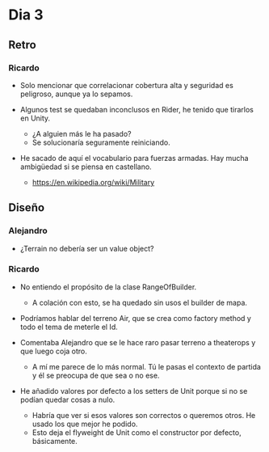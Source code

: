 ﻿# Dia 3

## Retro

### Ricardo

- Solo mencionar que correlacionar cobertura alta y seguridad es peligroso, aunque ya lo sepamos.

- Algunos test se quedaban inconclusos en Rider, he tenido que tirarlos en Unity.
  - ¿A alguien más le ha pasado?
  - Se solucionaría seguramente reiniciando.

- He sacado de aquí el vocabulario para fuerzas armadas. Hay mucha ambigüedad si se piensa en castellano.
  - https://en.wikipedia.org/wiki/Military

## Diseño

### Alejandro

- ¿Terrain no debería ser un value object?

### Ricardo

- No entiendo el propósito de la clase RangeOfBuilder.
  - A colación con esto, se ha quedado sin usos el builder de mapa.
- Podríamos hablar del terreno Air, que se crea como factory method y todo el tema de meterle el Id.
- Comentaba Alejandro que se le hace raro pasar terreno a theaterops y que luego coja otro.
  - A mí me parece de lo más normal. Tú le pasas el contexto de partida y él se preocupa de que sea o no ese.

- He añadido valores por defecto a los setters de Unit porque si no se podían quedar cosas a nulo.
  - Habría que ver si esos valores son correctos o queremos otros. He usado los que mejor he podido.
  - Esto deja el flyweight de Unit como el constructor por defecto, básicamente.
